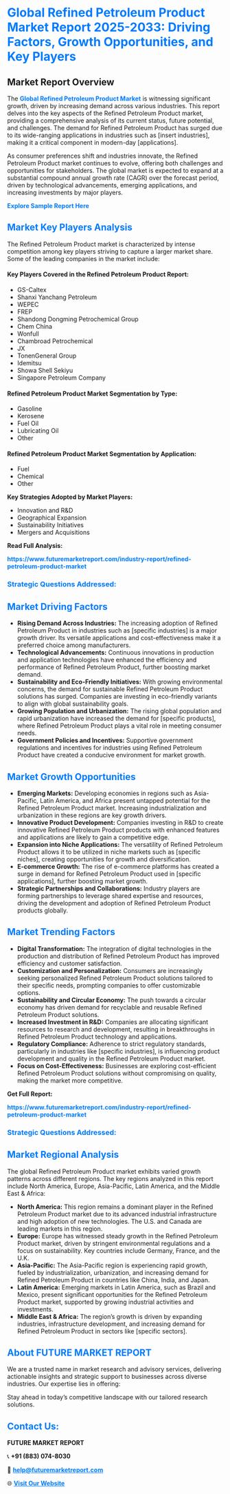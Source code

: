 <h1 style="color: #007BFF;">Global Refined Petroleum Product Market Report 2025-2033: Driving Factors, Growth Opportunities, and Key Players</h1>

<section id="overview">
<h2>Market Report Overview</h2>
<p>The <a href="https://www.futuremarketreport.com/industry-report/refined-petroleum-product-market" style="color: #007BFF; text-decoration: none;"><strong>Global Refined Petroleum Product Market</strong></a> is witnessing significant growth, driven by increasing demand across various industries. This report delves into the key aspects of the Refined Petroleum Product market, providing a comprehensive analysis of its current status, future potential, and challenges. The demand for Refined Petroleum Product has surged due to its wide-ranging applications in industries such as [insert industries], making it a critical component in modern-day [applications].</p>
<p>As consumer preferences shift and industries innovate, the Refined Petroleum Product market continues to evolve, offering both challenges and opportunities for stakeholders. The global market is expected to expand at a substantial compound annual growth rate (CAGR) over the forecast period, driven by technological advancements, emerging applications, and increasing investments by major players.</p>
</section>

<section id="overview">
<p><a href="https://www.futuremarketreport.com/request-sample/reportId=109464" style="color: #007BFF; text-decoration: none;"><strong>Explore Sample Report Here</strong></a></p>
</section>

<section id="key-players">
<h2 style="color: #007BFF;">Market Key Players Analysis</h2>
<p>The Refined Petroleum Product market is characterized by intense competition among key players striving to capture a larger market share. Some of the leading companies in the market include:</p>
<h4>Key Players Covered in the Refined Petroleum Product Report:</h4>
<ul><li>GS-Caltex</li><li>Shanxi Yanchang Petroleum</li><li>WEPEC</li><li>FREP</li><li>Shandong Dongming Petrochemical Group</li><li>Chem China</li><li>Wonfull</li><li>Chambroad Petrochemical</li><li>JX</li><li>TonenGeneral Group</li><li>Idemitsu</li><li>Showa Shell Sekiyu</li><li>Singapore Petroleum Company</li></ul>
<h4>Refined Petroleum Product Market Segmentation by Type:</h4>
<ul><li>Gasoline</li><li>Kerosene</li><li>Fuel Oil</li><li>Lubricating Oil</li><li>Other</li></ul>

<h4>Refined Petroleum Product Market Segmentation by Application:</h4>
<ul><li>Fuel</li><li>Chemical</li><li>Other</li></ul>
<p><strong>Key Strategies Adopted by Market Players:</strong></p>
<ul>
<li>Innovation and R&D</li>
<li>Geographical Expansion</li>
<li>Sustainability Initiatives</li>
<li>Mergers and Acquisitions</li>
</ul>
</section>

<section>
<p><strong>Read Full Analysis: </strong></p><a href="https://www.futuremarketreport.com/industry-report/refined-petroleum-product-market" style="color: #007BFF; text-decoration: none;"><strong>https://www.futuremarketreport.com/industry-report/refined-petroleum-product-market</strong></a>
<h3 style="color: #007BFF;">Strategic Questions Addressed:</h3>
</section>

<section id="driving-factors">
<h2 style="color: #007BFF;">Market Driving Factors</h2>
<ul>
<li><strong>Rising Demand Across Industries:</strong> The increasing adoption of Refined Petroleum Product in industries such as [specific industries] is a major growth driver. Its versatile applications and cost-effectiveness make it a preferred choice among manufacturers.</li>
<li><strong>Technological Advancements:</strong> Continuous innovations in production and application technologies have enhanced the efficiency and performance of Refined Petroleum Product, further boosting market demand.</li>
<li><strong>Sustainability and Eco-Friendly Initiatives:</strong> With growing environmental concerns, the demand for sustainable Refined Petroleum Product solutions has surged. Companies are investing in eco-friendly variants to align with global sustainability goals.</li>
<li><strong>Growing Population and Urbanization:</strong> The rising global population and rapid urbanization have increased the demand for [specific products], where Refined Petroleum Product plays a vital role in meeting consumer needs.</li>
<li><strong>Government Policies and Incentives:</strong> Supportive government regulations and incentives for industries using Refined Petroleum Product have created a conducive environment for market growth.</li>
</ul>
</section>

<section id="growth-opportunities">
<h2 style="color: #007BFF;">Market Growth Opportunities</h2>
<ul>
<li><strong>Emerging Markets:</strong> Developing economies in regions such as Asia-Pacific, Latin America, and Africa present untapped potential for the Refined Petroleum Product market. Increasing industrialization and urbanization in these regions are key growth drivers.</li>
<li><strong>Innovative Product Development:</strong> Companies investing in R&D to create innovative Refined Petroleum Product products with enhanced features and applications are likely to gain a competitive edge.</li>
<li><strong>Expansion into Niche Applications:</strong> The versatility of Refined Petroleum Product allows it to be utilized in niche markets such as [specific niches], creating opportunities for growth and diversification.</li>
<li><strong>E-commerce Growth:</strong> The rise of e-commerce platforms has created a surge in demand for Refined Petroleum Product used in [specific applications], further boosting market growth.</li>
<li><strong>Strategic Partnerships and Collaborations:</strong> Industry players are forming partnerships to leverage shared expertise and resources, driving the development and adoption of Refined Petroleum Product products globally.</li>
</ul>
</section>

<section id="trending-factors">
<h2 style="color: #007BFF;">Market Trending Factors</h2>
<ul>
<li><strong>Digital Transformation:</strong> The integration of digital technologies in the production and distribution of Refined Petroleum Product has improved efficiency and customer satisfaction.</li>
<li><strong>Customization and Personalization:</strong> Consumers are increasingly seeking personalized Refined Petroleum Product solutions tailored to their specific needs, prompting companies to offer customizable options.</li>
<li><strong>Sustainability and Circular Economy:</strong> The push towards a circular economy has driven demand for recyclable and reusable Refined Petroleum Product solutions.</li>
<li><strong>Increased Investment in R&D:</strong> Companies are allocating significant resources to research and development, resulting in breakthroughs in Refined Petroleum Product technology and applications.</li>
<li><strong>Regulatory Compliance:</strong> Adherence to strict regulatory standards, particularly in industries like [specific industries], is influencing product development and quality in the Refined Petroleum Product market.</li>
<li><strong>Focus on Cost-Effectiveness:</strong> Businesses are exploring cost-efficient Refined Petroleum Product solutions without compromising on quality, making the market more competitive.</li>
</ul>
</section>

<section>
<p><strong>Get Full Report: </strong></p><a href="https://www.futuremarketreport.com/industry-report/refined-petroleum-product-market" style="color: #007BFF; text-decoration: none;"><strong>https://www.futuremarketreport.com/industry-report/refined-petroleum-product-market</strong></a>
<h3 style="color: #007BFF;">Strategic Questions Addressed:</h3>
</section>


<section id="regional-analysis">
<h2 style="color: #007BFF;">Market Regional Analysis</h2>
<p>The global Refined Petroleum Product market exhibits varied growth patterns across different regions. The key regions analyzed in this report include North America, Europe, Asia-Pacific, Latin America, and the Middle East & Africa:</p>
<ul>
<li><strong>North America:</strong> This region remains a dominant player in the Refined Petroleum Product market due to its advanced industrial infrastructure and high adoption of new technologies. The U.S. and Canada are leading markets in this region.</li>
<li><strong>Europe:</strong> Europe has witnessed steady growth in the Refined Petroleum Product market, driven by stringent environmental regulations and a focus on sustainability. Key countries include Germany, France, and the U.K.</li>
<li><strong>Asia-Pacific:</strong> The Asia-Pacific region is experiencing rapid growth, fueled by industrialization, urbanization, and increasing demand for Refined Petroleum Product in countries like China, India, and Japan.</li>
<li><strong>Latin America:</strong> Emerging markets in Latin America, such as Brazil and Mexico, present significant opportunities for the Refined Petroleum Product market, supported by growing industrial activities and investments.</li>
<li><strong>Middle East & Africa:</strong> The region’s growth is driven by expanding industries, infrastructure development, and increasing demand for Refined Petroleum Product in sectors like [specific sectors].</li>
</ul>
</section>

<footer>
<h2 style="color: #007BFF;">About FUTURE MARKET REPORT</h2>
<p>We are a trusted name in market research and advisory services, delivering actionable insights and strategic support to businesses across diverse industries. Our expertise lies in offering:</p>

<p>Stay ahead in today’s competitive landscape with our tailored research solutions.</p>

<h2 style="color: #007BFF;">Contact Us:</h2>
<p><strong>FUTURE MARKET REPORT</strong></p>
<p>📞 <strong>+91 (883) 074-8030</strong></p>
<p>📧 <strong><a href="mailto:help@futuremarketreport.com" style="color: #007BFF;">help@futuremarketreport.com</a></strong></p>
<p>🌐 <strong><a href="https://www.futuremarketreport.com/" style="color: #007BFF;">Visit Our Website</a></strong></p>
</footer>